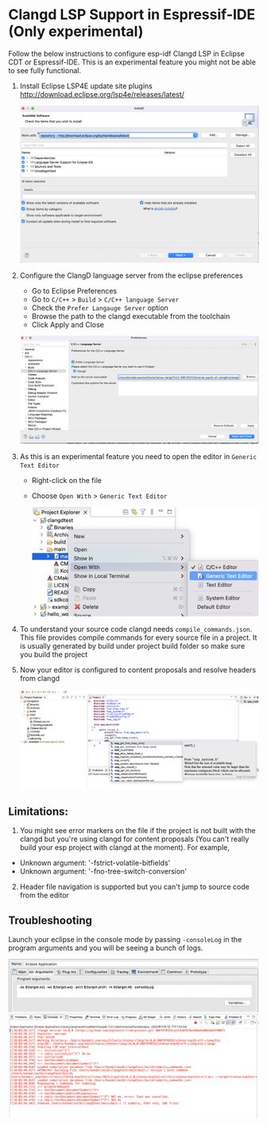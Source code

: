 # Clangd LSP Support in Espressif-IDE (Only experimental)

Follow the below instructions to configure esp-idf Clangd LSP in Eclipse CDT or Espressif-IDE. This is an experimental feature you might not be able to see fully functional.

1. Install Eclipse LSP4E update site plugins http://download.eclipse.org/lsp4e/releases/latest/

 	![](images/clangd_updatesite.png)

2. Configure the ClangD language server from the eclipse preferences
   - Go to Eclipse Preferences
   - Go to `C/C++` > `Build` > `C/C++ language Server`
   - Check the `Prefer Langauge Server` option
   - Browse the path to the clangd executable from the toolchain
   - Click Apply and Close
   
    ![](images/clangd_preference.png)

3. As this is an experimental feature you need to open the editor in `Generic Text Editor`
   - Right-click on the file
   - Choose `Open With` > `Generic Text Editor`
  
     ![](images/clangd_generic_editor.png)

4. To understand your source code clangd needs `compile_commands.json`. This file provides compile commands for every source file in a project. It is usually generated by build under project build folder so make sure you build the project

5. Now your editor is configured to content proposals and resolve headers from clangd

    ![](images/clangd_proposals.png)


## Limitations:
1. You might see error markers on the file if the project is not built with the clangd but you're using clangd for content proposals (You can't really build your esp project with clangd at the moment). For example,
- Unknown argument: '-fstrict-volatile-bitfields'
- Unknown argument: '-fno-tree-switch-conversion'
2. Header file navigation is supported but you can't jump to source code from the editor

## Troubleshooting
Launch your eclipse in the console mode by passing `-consoleLog` in the program arguments and you will be seeing a bunch of logs.

  ![](images/clangd_consolelog_config.png)
  ![](images/cland_starting.png)

